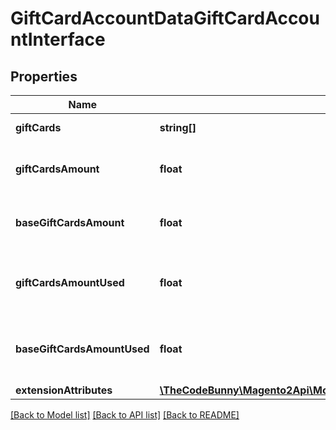 # GiftCardAccountDataGiftCardAccountInterface

## Properties
Name | Type | Description | Notes
------------ | ------------- | ------------- | -------------
**giftCards** | **string[]** | Cards codes | 
**giftCardsAmount** | **float** | Cards amount in quote currency | 
**baseGiftCardsAmount** | **float** | Cards amount in base currency | 
**giftCardsAmountUsed** | **float** | Cards amount used in quote currency | 
**baseGiftCardsAmountUsed** | **float** | Cards amount used in base currency | 
**extensionAttributes** | [**\TheCodeBunny\Magento2Api\Model\GiftCardAccountDataGiftCardAccountExtensionInterface**](GiftCardAccountDataGiftCardAccountExtensionInterface.md) |  | [optional] 

[[Back to Model list]](../README.md#documentation-for-models) [[Back to API list]](../README.md#documentation-for-api-endpoints) [[Back to README]](../README.md)


